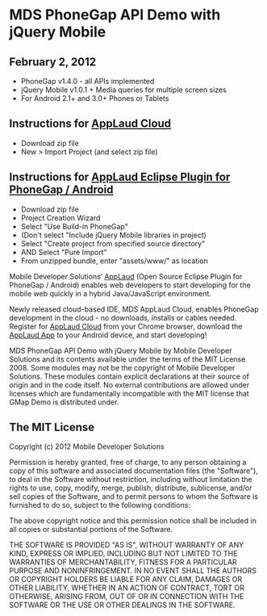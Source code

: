 MDS PhoneGap API Demo with jQuery Mobile
====================

February 2, 2012
------------
 * PhoneGap v1.4.0 - all APIs implemented
 * jQuery Mobile v1.0.1 + Media queries for multiple screen sizes
 * For Android 2.1+ and 3.0+ Phones or Tablets

Instructions for [AppLaud Cloud](http://applaudcloud.com)
-------------
 * Download zip file
 * New > Import Project (and select zip file)

Instructions for [AppLaud Eclipse Plugin for PhoneGap / Android](http://www.mobiledevelopersolutions.com)
-------------
 * Download zip file
 * Project Creation Wizard
 * Select "Use Build-in PhoneGap"
 * (Don't select "Include jQuery Mobile libraries in project)
 * Select "Create project from specified source directory"
 * AND Select "Pure Import"
 * From unzipped bundle, enter "assets/www/" as location

Mobile Developer Solutions’ [AppLaud](http://www.mobiledevelopersolutions.com) (Open Source Eclipse Plugin for PhoneGap / Android) enables web developers to start developing for the mobile web quickly in a hybrid Java/JavaScript environment. 

Newly released cloud-based IDE, MDS AppLaud Cloud, enables PhoneGap development in the cloud - no downloads, installs or cables needed. Register for [AppLaud Cloud](http://applaudcloud.com) from your Chrome browser, download the [AppLaud App](https://market.android.com/details?id=com.mds.applaud) to your Android device, and start developing!

MDS PhoneGap API Demo with jQuery Mobile by Mobile Developer Solutions and its contents available under the terms of the MIT License 2008. Some modules may not be the copyright of Mobile Developer Solutions. These modules contain explicit declarations at their source of origin and in the code itself. No external contributions are allowed under licenses which are fundamentally incompatible with the MIT license that GMap Demo is distributed under.

The MIT License
----------------

Copyright (c) 2012 Mobile Developer Solutions

Permission is hereby granted, free of charge, to any person obtaining a copy of this software and associated documentation files (the "Software"), to deal in the Software without restriction, including without limitation the rights to use, copy, modify, merge, publish, distribute, sublicense, and/or sell copies of the Software, and to permit persons to whom the Software is furnished to do so, subject to the following conditions:

The above copyright notice and this permission notice shall be included in all copies or substantial portions of the Software.

THE SOFTWARE IS PROVIDED "AS IS", WITHOUT WARRANTY OF ANY KIND, EXPRESS OR IMPLIED, INCLUDING BUT NOT LIMITED TO THE WARRANTIES OF MERCHANTABILITY, FITNESS FOR A PARTICULAR PURPOSE AND NONINFRINGEMENT. IN NO EVENT SHALL THE AUTHORS OR COPYRIGHT HOLDERS BE LIABLE FOR ANY CLAIM, DAMAGES OR OTHER LIABILITY, WHETHER IN AN ACTION OF CONTRACT, TORT OR OTHERWISE, ARISING FROM, OUT OF OR IN CONNECTION WITH THE SOFTWARE OR THE USE OR OTHER DEALINGS IN THE SOFTWARE.
